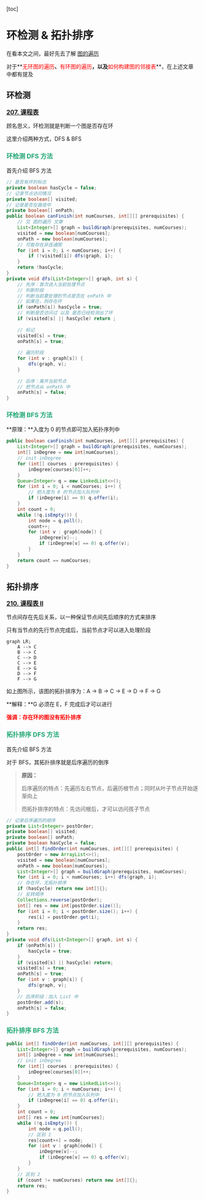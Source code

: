 [toc]

# 环检测 & 拓扑排序

在看本文之间，最好先去了解 [图的遍历](./图的遍历.html)

对于**<font color='red'>无环图的遍历</font>**、**<font color='red'>有环图的遍历</font>**，以及**<font color='red'>如何构建图的邻接表</font>**，在上述文章中都有提及

## 环检测



**<font size=3>[207. 课程表](https://leetcode-cn.com/problems/course-schedule/)</font>**



顾名思义，环检测就是判断一个图是否存在环

这里介绍两种方式，DFS & BFS

### <font color=#1FA774>环检测 DFS 方法</font>

首先介绍 BFS 方法

```java
// 是否有环的标志
private boolean hasCycle = false;
// 记录节点访问情况
private boolean[] visited;
// 记录是否在路径中
private boolean[] onPath;
public boolean canFinish(int numCourses, int[][] prerequisites) {
    // 见 图的遍历 文章
    List<Integer>[] graph = buildGraph(prerequisites, numCourses);
    visited = new boolean[numCourses];
    onPath = new boolean[numCourses];
    // 可能存在非连通图
    for (int i = 0; i < numCourses; i++) {
        if (!visited[i]) dfs(graph, i);
    }
    return !hasCycle;
}
private void dfs(List<Integer>[] graph, int s) {
    // 先序：首次进入当前处理节点
    // 判断阶段
    // 判断当前要处理的节点是否在 onPath 中
    // 如果在，则存在环
    if (onPath[s]) hasCycle = true;
    // 判断是否访问过 以及 是否已经检测出了环
    if (visited[s] || hasCycle) return ;
    
    // 标记
    visited[s] = true;
    onPath[s] = true;
    
    // 遍历阶段
    for (int v : graph[s]) {
        dfs(graph, v);
    }
    
    // 后序：离开当前节点
    // 把节点从 onPath 中
    onPath[s] = false;
}
```

### <font color=#1FA774>环检测 BFS 方法</font>

**原理：**入度为 0 的节点即可加入拓扑序列中

```java
public boolean canFinish(int numCourses, int[][] prerequisites) {
    List<Integer>[] graph = buildGraph(prerequisites, numCourses);
    int[] inDegree = new int[numCourses];
    // init inDegree
    for (int[] courses : prerequisites) {
        inDegree[courses[0]]++;
    }
    Queue<Integer> q = new LinkedList<>();
    for (int i = 0; i < numCourses; i++) {
        // 把入度为 0 的节点加入队列中
        if (inDegree[i] == 0) q.offer(i);
    }
    int count = 0;
    while (!q.isEmpty()) {
        int node = q.poll();
        count++;
        for (int v : graph[node]) {
            inDegree[v]--;
            if (inDegree[v] == 0) q.offer(v);
        }
    }
    return count == numCourses;
}
```

## 拓扑排序



**<font size=3>[210. 课程表 II](https://leetcode-cn.com/problems/course-schedule-ii/)</font>**



节点间存在先后关系，以一种保证节点间先后顺序的方式来排序

只有当节点的先行节点完成后，当前节点才可以进入处理阶段

```mermaid
graph LR;
	A --> C
	B --> C
	C --> D
	C --> E
	E --> G
	D --> F
	F --> G
```

如上图所示，该图的拓扑排序为：A -> B -> C -> E -> D -> F -> G

**解释：**G 必须在 E，F 完成后才可以进行

**<font color='red'>强调：存在环的图没有拓扑排序</font>**

### <font color=#1FA774>拓扑排序 DFS 方法</font>

首先介绍 BFS 方法

对于 BFS，其拓扑排序就是后序遍历的倒序

> **原因：**
>
> 后序遍历的特点：先遍历左右节点，后遍历根节点；同时从叶子节点开始逐渐向上
>
> 而拓扑排序的特点：先访问根后，才可以访问孩子节点

```java
// 记录后序遍历的顺序
private List<Integer> postOrder;
private boolean[] visited;
private boolean[] onPath;
private boolean hasCycle = false;
public int[] findOrder(int numCourses, int[][] prerequisites) {
    postOrder = new ArrayList<>();
    visited = new boolean[numCourses];
    onPath = new boolean[numCourses];
    List<Integer>[] graph = buildGraph(prerequisites, numCourses);
    for (int i = 0; i < numCourses; i++) dfs(graph, i);
    // 存在环，无拓扑排序
    if (hasCycle) return new int[]{};
    // 反转顺序
    Collections.reverse(postOrder);
    int[] res = new int[postOrder.size()];
    for (int i = 0; i < postOrder.size(); i++) {
        res[i] = postOrder.get(i);
    }
    return res;
}
private void dfs(List<Integer>[] graph, int s) {
    if (onPath[s]) {
        hasCycle = true;
    }
    if (visited[s] || hasCycle) return;
    visited[s] = true;
    onPath[s] = true;
    for (int v : graph[s]) {
        dfs(graph, v);
    }
    // 后序阶段：加入 List 中
    postOrder.add(s);
    onPath[s] = false;
}
```

### <font color=#1FA774>拓扑排序 BFS 方法</font>

```java
public int[] findOrder(int numCourses, int[][] prerequisites) {
    List<Integer>[] graph = buildGraph(prerequisites, numCourses);
    int[] inDegree = new int[numCourses];
    // init inDegree
    for (int[] courses : prerequisites) {
        inDegree[courses[0]]++;
    }
    Queue<Integer> q = new LinkedList<>();
    for (int i = 0; i < numCourses; i++) {
        // 把入度为 0 的节点加入队列中
        if (inDegree[i] == 0) q.offer(i);
    }
    int count = 0;
    int[] res = new int[numCourses];
    while (!q.isEmpty()) {
        int node = q.poll();
        // 区别 1
        res[count++] = node;
        for (int v : graph[node]) {
            inDegree[v]--;
            if (inDegree[v] == 0) q.offer(v);
        }
    }
    // 区别 2
    if (count != numCourses) return new int[]{};
    return res;
}
```

